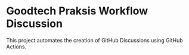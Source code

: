 # Goodtech Praksis Workflow Discussion

This project automates the creation of GitHub Discussions using GitHub Actions.
